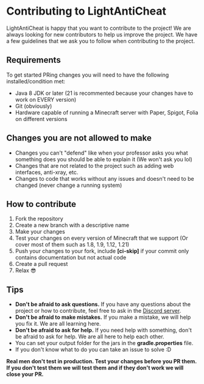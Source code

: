 # Contributing to LightAntiCheat

LightAntiCheat is happy that you want to contribute to the project! We are always looking for new contributors to help us improve the project. We have a few guidelines that we ask you to follow when contributing to the project.



## Requirements
To get started PRing changes you will need to have the following installed/condition met:
- Java 8 JDK or later (21 is recommented because your changes have to work on EVERY version)
- Git (obviously)
- Hardware capable of running a Minecraft server with Paper, Spigot, Folia on different versions

## Changes you are not allowed to make
- Changes you can't "defend" like when your professor asks you what something does you should be able to explain it (We won't ask you lol)
- Changes that are not related to the project such as adding web interfaces, anti-xray, etc.
- Changes to code that works without any issues and doesn't need to be changed (never change a running system)

## How to contribute
1. Fork the repository
2. Create a new branch with a descriptive name
3. Make your changes
4. Test your changes on every version of Minecraft that we support (Or cover most of them such as 1.8, 1.9, 1.12, 1.21)
5. Push your changes to your fork, include **[ci-skip]** if your commit only contains documentation but not actual code
6. Create a pull request
7. Relax 😎

## Tips
- **Don't be afraid to ask questions.** If you have any questions about the project or how to contribute, feel free to ask in the [Discord server](https://discord.gg/EQExhK8Ghm).
- **Don't be afraid to make mistakes.** If you make a mistake, we will help you fix it. We are all learning here.
- **Don't be afraid to ask for help.** If you need help with something, don't be afraid to ask for help. We are all here to help each other.
- You can set your output folder for the jars in the **gradle.properties** file.
- If you don't know what to do you can take an issue to solve :D

**Real men don't test in production. Test your changes before you PR them. If you don't test them we will test them and if they don't work we will close your PR.**